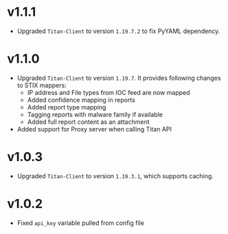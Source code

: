 # v1.1.1  

- Upgraded `Titan-Client` to version `1.19.7.2` to fix PyYAML dependency.

# v1.1.0  
  
- Upgraded `Titan-Client` to version `1.19.7`. It provides following changes to STIX mappers:
  + IP address and File types from IOC feed are now mapped
  + Added confidence mapping in reports
  + Added report type mapping
  + Tagging reports with malware family if available
  + Added full report content as an attachment
- Added support for Proxy server when calling Titan API

# v1.0.3  
  
- Upgraded `Titan-Client` to version `1.19.3.1`, which supports caching.  

# v1.0.2

- Fixed `api_key` variable pulled from config file
